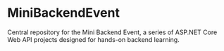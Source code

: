 # MiniBackendEvent
Central repository for the Mini Backend Event, a series of ASP.NET Core Web API projects designed for hands-on backend learning.
